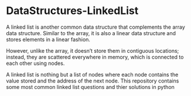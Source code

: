 # DataStructures-LinkedList

A linked list is another common data structure that complements the array data structure. Similar to the array, it is also a linear data structure and
stores elements in a linear fashion.

However, unlike the array, it doesn’t store them in contiguous locations; instead, they are scattered everywhere in memory, which is connected to each other using nodes.

A linked list is nothing but a list of nodes where each node contains the value stored and the address of the next node.
This repository contains some most common linked list questions and thier solutions in python
